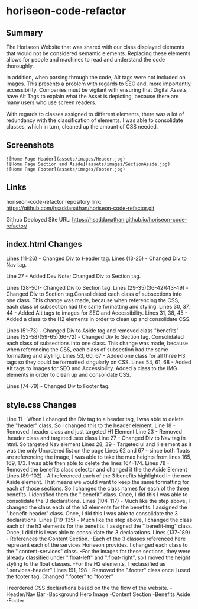 # horiseon-code-refactor

## Summary

The Horiseon Website that was shared with our class displayed elements that would not be considered semantic elements. Replacing these elements allows for people and machines to read and understand the code thoroughly. 

In addition, when parsing through the code, Alt tags were not included on images. This presents a problem with regards to SEO and, more importantly, accessibility. Companies must be vigilant with ensuring that Digital Assets have Alt Tags to explain what the Asset is depicting, because there are many users who use screen readers.

With regards to classes assigned to different elements, there was a lot of redundancy with the classification of elements. I was able to consolidate classes, which in turn, cleaned up the amount of CSS needed.

## Screenshots

```
![Home Page Header](assets/images/Header.jpg)
![Home Page Section and Aside](assets/images/SectionAside.jpg)
![Home Page Footer](assets/images/Footer.jpg)

```


## Links

horiseon-code-refactor repository link: 
    https://github.com/hsaddanathan/horiseon-code-refactor.git

Github Deployed Site URL:
    https://hsaddanathan.github.io/horiseon-code-refactor/


## index.html Changes

Lines (11-26) - Changed Div to Header tag. 
Lines (13-25) - Changed Div to Nav tag.

Line 27 - Added Dev Note; Changed Div to Section tag.

Lines (28-50)- Changed Div to Section tag.
Lines (29-35)(36-42)(43-49) - Changed Div to Section tag.Consolidated each class of subsections into one class. This change was made, because when referencing the CSS, each class of subsection had the same formatting and styling.
Lines 30, 37, 44 - Added Alt tags to images for SEO and Accessibility.
Lines 31, 38, 45 - Added a class to the H2 elements in order to clean up and consolidate CSS.

Lines (51-73) - Changed Div to Aside tag and removed class "benefits"
Lines (52-58)(59-65)(66-72) - Changed Div to Section tag. Consolidated each class of subsections into one class. This change was made, because when referencing the CSS, each class of subsection had the same formatting and styling.
Lines 53, 60, 67 - Added one class for all three H3 tags so they could be formatted singularly on CSS.
Lines 54, 61, 68 - Added Alt tags to images for SEO and Accessibility. Added a class to the IMG elements in order to clean up and consolidate CSS.
 
Lines (74-79) - Changed Div to Footer tag. 


## style.css Changes

Line 11 - When I changed the Div tag to a header tag, I was able to delete the "header" class. So I changed this to the header element.
Line 18 - Removed .header class and just targeted H1 Element
Line 23 - Removed .header class and targeted .seo class
Line 27 - Changed Div to Nav tag in html. So targeted Nav element
Lines 28, 39 - Targeted ul and li element as it was the only Unordered list on the page
Lines 62 and 67 - since both floats are referencing the image, I was able to take the max heights from lines 165, 169, 173. I was able then able to delete the lines 164-174.
Lines 78 - Removed the benefits class selector and changed it the the Aside Element
Lines (89-102) - All referenced each of the 3 benefits highlighted in the new Aside element. That means we would want to keep the same formatting for each of those sections. So I changed the class names for each of the three benefits. I identified them the ".benefit" class. Once, I did this I was able to consolidate the 3 declarations. 
Lines (104-117) - Much like the step above, I changed the class each of the h3 elements for the benefits. I assigned the ".benefit-header" class. Once, I did this I was able to consolidate the 3 declarations.
Lines (119-135) - Much like the step above, I changed the class each of the h3 elements for the benefits. I assigned the ".benefit-img" class. Once, I did this I was able to consolidate the 3 declarations.
Lines (137-189) - References the Content Section. 
    -Each of the 3 classes referenced here represent each of the services Horiseon provides. I changed each class to the ".content-services" class. 
    -For the images for these sections, they were already classified under ".float-left" and ".float-right", so I moved the height styling to the float classes.
    -For the H2 elements, I reclassified as ".services-header" 
Lines 191, 198 - Removed the ".footer" class once I used the footer tag. Changed ".footer" to "footer"

I reordered CSS declarations based on the the flow of the website. 
    -Header/Nav Bar
    -Background Hero Image
    -Content Section
    -Benefits Aside
    -Footer
 

 